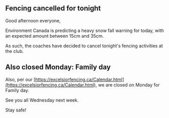 
## Fencing cancelled for tonight

Good afternoon everyone,

Environment Canada is predicting a heavy snow fall warning for today, with an expected amount between 15cm and 35cm.

As such, the coaches have decided to cancel tonight's fencing activities at the club.

## Also closed Monday: Family day

Also, per our [https://excelsiorfencing.ca/Calendar.html](https://excelsiorfencing.ca/Calendar.html), we are closed on Monday for Family day.

See you all Wednesday next week.

Stay safe!
